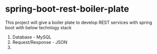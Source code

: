 # spring-boot-rest-boiler-plate

This project will give a boiler plate to develop REST services with spring boot with below technlogy stack

1. Database - MySQL
2. Request/Response - JSON
3. 
